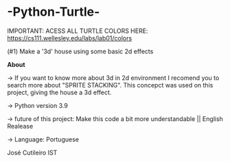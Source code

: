 # -Python-Turtle-

IMPORTANT: ACESS ALL TURTLE COLORS HERE: https://cs111.wellesley.edu/labs/lab01/colors

(#1) Make a '3d' house using some basic 2d effects

**About**

-> If you want to know more about 3d in 2d environment I recomend you to search more about "SPRITE STACKING". This concepct was used on this project, giving the house a 3d effect.

-> Python version 3.9

-> future of this project: Make this code a bit more understandable || 
                           English Realease
                               
                           
-> Language: Portuguese

José Cutileiro IST
